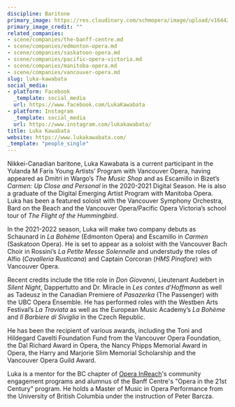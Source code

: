 ```yaml
---
discipline: Baritone
primary_image: https://res.cloudinary.com/schmopera/image/upload/v1644284684/media/2022/02/LukaKawabata_k4scu7.jpg
primary_image_credit: ""
related_companies:
- scene/companies/the-banff-centre.md
- scene/companies/edmonton-opera.md
- scene/companies/saskatoon-opera.md
- scene/companies/pacific-opera-victoria.md
- scene/companies/manitoba-opera.md
- scene/companies/vancouver-opera.md
slug: luka-kawabata
social_media:
- platform: Facebook
  _template: social_media
  url: https://www.facebook.com/LukaKawabata
- platform: Instagram
  _template: social_media
  url: https://www.instagram.com/lukakawabata/
title: Luka Kawabata
website: https://www.lukakawabata.com/
_template: "people_single"
---
```

Nikkei-Canadian baritone, Luka Kawabata is a current participant in the Yulanda M Faris Young Artists’ Program with Vancouver Opera, having appeared as Dmitri in Wargo’s _The Music Shop_ and as Escamillo in Bizet’s _Carmen: Up Close and Personal_ in the 2020-2021 Digital Season. He is also a graduate of the Digital Emerging Artist Program with Manitoba Opera. Luka has been a featured soloist with the Vancouver Symphony Orchestra, Bard on the Beach and the Vancouver Opera/Pacific Opera Victoria’s school tour of _The Flight of the Hummingbird_.

In the 2021-2022 season, Luka will make two company debuts as Schaunard in _La Bohème_ (Edmonton Opera) and Escamillo in _Carmen_ (Saskatoon Opera). He is set to appear as a soloist with the Vancouver Bach Choir in Rossini’s _La Petite Messe Solennelle_ and understudy the roles of Alfio (_Cavalleria Rusticana_) and Captain Corcoran (_HMS Pinafore_) with Vancouver Opera.

Recent credits include the title role in _Don Giovanni_, Lieutenant Audebert in _Silent Night_, Dappertutto and Dr. Miracle in _Les contes d’Hoffmann_ as well as Tadeusz in the Canadian Premiere of _Pasazerka_ (The Passenger) with the UBC Opera Ensemble. He has performed roles with the Westben Arts Festival’s _La Traviata_ as well as the European Music Academy’s _La Bohème_ and _Il Barbiere di Siviglia_ in the Czech Republic.

He has been the recipient of various awards, including the Toni and Hildegard Cavelti Foundation Fund from the Vancouver Opera Foundation, the Dal Richard Award in Opera, the Nancy Phipps Memorial Award in Opera, the Harry and Marjorie Slim Memorial Scholarship and the Vancouver Opera Guild Award.

Luka is a mentor for the BC chapter of [Opera InReach](https://www.operainreach.com/home)'s community engagement programs and alumnus of the Banff Centre's "Opera in the 21st Century" program. He holds a Master of Music in Opera Performance from the University of British Columbia under the instruction of Peter Barcza.